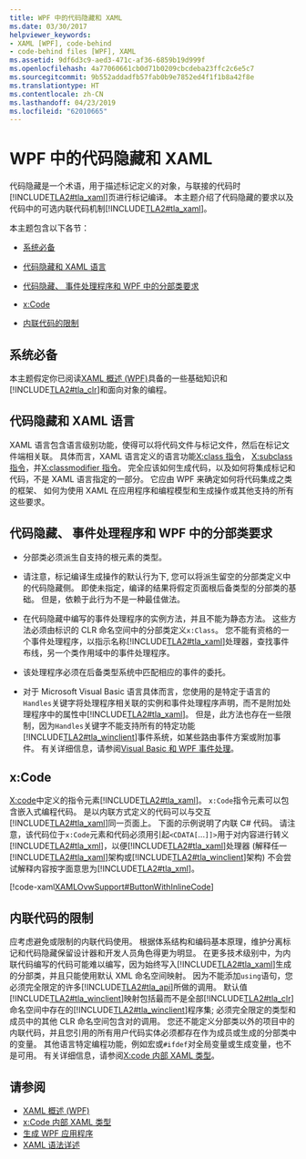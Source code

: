 ```yaml
---
title: WPF 中的代码隐藏和 XAML
ms.date: 03/30/2017
helpviewer_keywords:
- XAML [WPF], code-behind
- code-behind files [WPF], XAML
ms.assetid: 9df6d3c9-aed3-471c-af36-6859b19d999f
ms.openlocfilehash: 4a77060661cb0d71b0209cbcdeba23ffc2c6e5c7
ms.sourcegitcommit: 9b552addadfb57fab0b9e7852ed4f1f1b8a42f8e
ms.translationtype: HT
ms.contentlocale: zh-CN
ms.lasthandoff: 04/23/2019
ms.locfileid: "62010665"
---
```

# <a name="code-behind-and-xaml-in-wpf"></a>WPF 中的代码隐藏和 XAML
<a name="introduction"></a> 代码隐藏是一个术语，用于描述标记定义的对象，与联接的代码时[!INCLUDE[TLA2#tla_xaml](../../../../includes/tla2sharptla-xaml-md.md)]页进行标记编译。 本主题介绍了代码隐藏的要求以及代码中的可选内联代码机制[!INCLUDE[TLA2#tla_xaml](../../../../includes/tla2sharptla-xaml-md.md)]。  
  
 本主题包含以下各节：  
  
- [系统必备](#Prerequisites)  
  
- [代码隐藏和 XAML 语言](#codebehind_and_the_xaml_language)  
  
- [代码隐藏、 事件处理程序和 WPF 中的分部类要求](#Code_behind__Event_Handler__and_Partial_Class)  
  
- [x:Code](#x_Code)  
  
- [内联代码的限制](#Inline_Code_Limitations)  
  
<a name="Prerequisites"></a>   
## <a name="prerequisites"></a>系统必备  
 本主题假定你已阅读[XAML 概述 (WPF)](xaml-overview-wpf.md)具备的一些基础知识和[!INCLUDE[TLA2#tla_clr](../../../../includes/tla2sharptla-clr-md.md)]和面向对象的编程。  
  
<a name="codebehind_and_the_xaml_language"></a>   
## <a name="code-behind-and-the-xaml-language"></a>代码隐藏和 XAML 语言  
 XAML 语言包含语言级别功能，使得可以将代码文件与标记文件，然后在标记文件端相关联。 具体而言，XAML 语言定义的语言功能[X:class 指令](../../xaml-services/x-class-directive.md)， [X:subclass 指令](../../xaml-services/x-subclass-directive.md)，并[X:classmodifier 指令](../../xaml-services/x-classmodifier-directive.md)。 完全应该如何生成代码，以及如何将集成标记和代码，不是 XAML 语言指定的一部分。 它应由 WPF 来确定如何将代码集成之类的框架、 如何为使用 XAML 在应用程序和编程模型和生成操作或其他支持的所有这些要求。  
  
<a name="Code_behind__Event_Handler__and_Partial_Class"></a>   
## <a name="code-behind-event-handler-and-partial-class-requirements-in-wpf"></a>代码隐藏、 事件处理程序和 WPF 中的分部类要求  
  
- 分部类必须派生自支持的根元素的类型。  
  
- 请注意，标记编译生成操作的默认行为下, 您可以将派生留空的分部类定义中的代码隐藏侧。 即使未指定，编译的结果将假定页面根后备类型的分部类的基础。 但是，依赖于此行为不是一种最佳做法。  
  
- 在代码隐藏中编写的事件处理程序的实例方法，并且不能为静态方法。 这些方法必须由标识的 CLR 命名空间中的分部类定义`x:Class`。 您不能有资格的一个事件处理程序，以指示名称[!INCLUDE[TLA2#tla_xaml](../../../../includes/tla2sharptla-xaml-md.md)]处理器，查找事件布线，另一个类作用域中的事件处理程序。  
  
- 该处理程序必须在后备类型系统中匹配相应的事件的委托。  
  
- 对于 Microsoft Visual Basic 语言具体而言，您使用的是特定于语言的`Handles`关键字将处理程序相关联的实例和事件处理程序声明，而不是附加处理程序中的属性中[!INCLUDE[TLA2#tla_xaml](../../../../includes/tla2sharptla-xaml-md.md)]。 但是，此方法也存在一些限制，因为`Handles`关键字不能支持所有的特定功能[!INCLUDE[TLA2#tla_winclient](../../../../includes/tla2sharptla-winclient-md.md)]事件系统，如某些路由事件方案或附加事件。 有关详细信息，请参阅[Visual Basic 和 WPF 事件处理](visual-basic-and-wpf-event-handling.md)。  
  
<a name="x_Code"></a>   
## <a name="xcode"></a>x:Code  
 [X:code](../../xaml-services/x-code-intrinsic-xaml-type.md)中定义的指令元素[!INCLUDE[TLA2#tla_xaml](../../../../includes/tla2sharptla-xaml-md.md)]。 `x:Code`指令元素可以包含嵌入式编程代码。 是以内联方式定义的代码可以与交互[!INCLUDE[TLA2#tla_xaml](../../../../includes/tla2sharptla-xaml-md.md)]同一页面上。 下面的示例说明了内联 C# 代码。 请注意，该代码位于`x:Code`元素和代码必须用引起`<CDATA[`...`]]>`用于对内容进行转义[!INCLUDE[TLA2#tla_xml](../../../../includes/tla2sharptla-xml-md.md)]，以便[!INCLUDE[TLA2#tla_xaml](../../../../includes/tla2sharptla-xaml-md.md)]处理器 (解释任一[!INCLUDE[TLA2#tla_xaml](../../../../includes/tla2sharptla-xaml-md.md)]架构或[!INCLUDE[TLA2#tla_winclient](../../../../includes/tla2sharptla-winclient-md.md)]架构) 不会尝试解释内容按字面意思为[!INCLUDE[TLA2#tla_xml](../../../../includes/tla2sharptla-xml-md.md)]。  
  
 [!code-xaml[XAMLOvwSupport#ButtonWithInlineCode](~/samples/snippets/csharp/VS_Snippets_Wpf/XAMLOvwSupport/CSharp/page4.xaml#buttonwithinlinecode)]  
  
<a name="Inline_Code_Limitations"></a>   
## <a name="inline-code-limitations"></a>内联代码的限制  
 应考虑避免或限制的内联代码使用。 根据体系结构和编码基本原理，维护分离标记和代码隐藏保留设计器和开发人员角色得更为明显。 在更多技术级别中，为内联代码编写的代码可能难以编写，因为始终写入[!INCLUDE[TLA2#tla_xaml](../../../../includes/tla2sharptla-xaml-md.md)]生成的分部类，并且只能使用默认 XML 命名空间映射。 因为不能添加`using`语句，您必须完全限定的许多[!INCLUDE[TLA2#tla_api](../../../../includes/tla2sharptla-api-md.md)]所做的调用。 默认值[!INCLUDE[TLA2#tla_winclient](../../../../includes/tla2sharptla-winclient-md.md)]映射包括最而不是全部[!INCLUDE[TLA2#tla_clr](../../../../includes/tla2sharptla-clr-md.md)]命名空间中存在的[!INCLUDE[TLA2#tla_winclient](../../../../includes/tla2sharptla-winclient-md.md)]程序集; 必须完全限定的类型和成员中的其他 CLR 命名空间包含对的调用。 您还不能定义分部类以外的项目中的内联代码，并且您引用的所有用户代码实体必须都存在作为成员或生成的分部类中的变量。 其他语言特定编程功能，例如宏或`#ifdef`对全局变量或生成变量，也不是可用。 有关详细信息，请参阅[X:code 内部 XAML 类型](../../xaml-services/x-code-intrinsic-xaml-type.md)。  
  
## <a name="see-also"></a>请参阅

- [XAML 概述 (WPF)](xaml-overview-wpf.md)
- [x:Code 内部 XAML 类型](../../xaml-services/x-code-intrinsic-xaml-type.md)
- [生成 WPF 应用程序](../app-development/building-a-wpf-application-wpf.md)
- [XAML 语法详述](xaml-syntax-in-detail.md)
